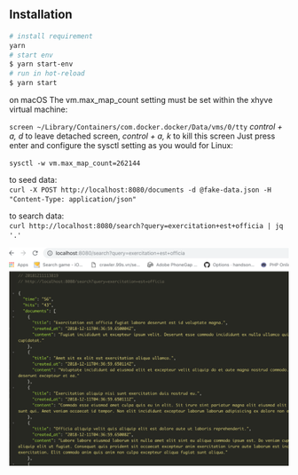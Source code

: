 ## Installation

```bash
# install requirement
yarn
# start env
$ yarn start-env
# run in hot-reload
$ yarn start
```

on macOS The vm.max_map_count setting must be set within the xhyve virtual machine:

`screen ~/Library/Containers/com.docker.docker/Data/vms/0/tty`
_control + a, d_ to leave detached screen, _control + a, k_ to kill this screen
Just press enter and configure the sysctl setting as you would for Linux:

`sysctl -w vm.max_map_count=262144`

to seed data:  
`curl -X POST http://localhost:8080/documents -d @fake-data.json -H "Content-Type: application/json"`

to search data:  
`curl http://localhost:8080/search?query=exercitation+est+officia | jq '.'`

![Results](./result.png)

